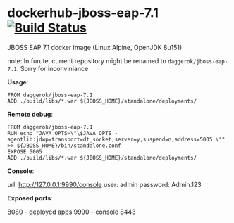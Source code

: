 # dockerhub-jboss-eap-7.1 [![Build Status](https://travis-ci.org/daggerok/dockerhub-jboss-eap-7.1.svg?branch=master)](https://travis-ci.org/daggerok/dockerhub-jboss-eap-7.1)
JBOSS EAP 7.1 docker image (Linux Alpine, OpenJDK 8u151)

note: In furute, current repository might be renamed to `daggerok/jboss-eap-7.1`. Sorry for inconviniance

**Usage**:

```
FROM daggerok/jboss-eap-7.1
ADD ./build/libs/*.war ${JBOSS_HOME}/standalone/deployments/
```

**Remote debug**:

```
FROM daggerok/jboss-eap-7.1
RUN echo "JAVA_OPTS=\"\$JAVA_OPTS -agentlib:jdwp=transport=dt_socket,server=y,suspend=n,address=5005 \"" >> ${JBOSS_HOME}/bin/standalone.conf
EXPOSE 5005
ADD ./build/libs/*.war ${JBOSS_HOME}/standalone/deployments/
```

**Console**:

url: http://127.0.0.1:9990/console
user: admin
password: Admin.123

**Exposed ports**:

8080 - deployed apps
9990 - console
8443
